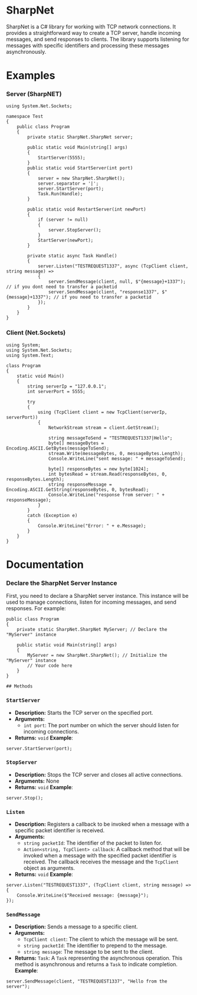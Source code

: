 # SharpNet
SharpNet is a C# library for working with TCP network connections. It provides a straightforward way to create a TCP server, handle incoming messages, and send responses to clients. The library supports listening for messages with specific identifiers and processing these messages asynchronously.

# Examples

### Server (SharpNET)
```
using System.Net.Sockets;

namespace Test
{
    public class Program
    {
        private static SharpNet.SharpNet server;

        public static void Main(string[] args)
        {
            StartServer(5555);
        }
        public static void StartServer(int port)
        {
            server = new SharpNet.SharpNet();
            server.separator = '|';
            server.StartServer(port);
            Task.Run(Handle);
        }

        public static void RestartServer(int newPort)
        {
            if (server != null)
            {
                server.StopServer();
            }
            StartServer(newPort);
        }

        private static async Task Handle()
        {
            server.Listen("TESTREQUEST1337", async (TcpClient client, string message) =>
            {
                server.SendMessage(client, null, $"{message}+1337"); // if you dont need to transfer a packetid
                server.SendMessage(client, "response1337", $"{message}+1337"); // if you need to transfer a packetid
            });
        }
    }
}

```
### Client (Net.Sockets)
```
using System;
using System.Net.Sockets;
using System.Text;

class Program
{
    static void Main()
    {
        string serverIp = "127.0.0.1";
        int serverPort = 5555;

        try
        {
            using (TcpClient client = new TcpClient(serverIp, serverPort))
            {
                NetworkStream stream = client.GetStream();

                string messageToSend = "TESTREQUEST1337|Hello";
                byte[] messageBytes = Encoding.ASCII.GetBytes(messageToSend);
                stream.Write(messageBytes, 0, messageBytes.Length);
                Console.WriteLine("sent message: " + messageToSend);

                byte[] responseBytes = new byte[1024];
                int bytesRead = stream.Read(responseBytes, 0, responseBytes.Length);
                string responseMessage = Encoding.ASCII.GetString(responseBytes, 0, bytesRead);
                Console.WriteLine("response from server: " + responseMessage);
            }
        }
        catch (Exception e)
        {
            Console.WriteLine("Error: " + e.Message);
        }
    }
}
```
# Documentation

### Declare the SharpNet Server Instance
First, you need to declare a SharpNet server instance. This instance will be used to manage connections, listen for incoming messages, and send responses. For example:
```
public class Program
{
    private static SharpNet.SharpNet MyServer; // Declare the "MyServer" instance

    public static void Main(string[] args)
    {
        MyServer = new SharpNet.SharpNet(); // Initialize the "MyServer" instance
        // Your code here
    }
}

## Methods

```
### `StartServer`

- **Description:** Starts the TCP server on the specified port.
- **Arguments:**
  - `int port`: The port number on which the server should listen for incoming connections.
- **Returns:** `void`
**Example**:
```
server.StartServer(port);
```

### `StopServer`

- **Description:** Stops the TCP server and closes all active connections.
- **Arguments:** None
- **Returns:** `void`
**Example**:
```
server.Stop();
```

### `Listen`

- **Description:** Registers a callback to be invoked when a message with a specific packet identifier is received.
- **Arguments:**
  - `string packetId`: The identifier of the packet to listen for.
  - `Action<string, TcpClient> callback`: A callback method that will be invoked when a message with the specified packet identifier is received. The callback receives the message and the `TcpClient` object as arguments.
- **Returns:** `void`
**Example**:
```
server.Listen("TESTREQUEST1337", (TcpClient client, string message) =>
{
    Console.WriteLine($"Received message: {message}");
});

```

### `SendMessage`

- **Description:** Sends a message to a specific client.
- **Arguments:**
  - `TcpClient client`: The client to which the message will be sent.
  - `string packetId`: The identifier to prepend to the message.
  - `string message`: The message to be sent to the client.
- **Returns:** `Task`: A `Task` representing the asynchronous operation. This method is asynchronous and returns a `Task` to indicate completion.
**Example**:
```
server.SendMessage(client, "TESTREQUEST1337", "Hello from the server");
```
